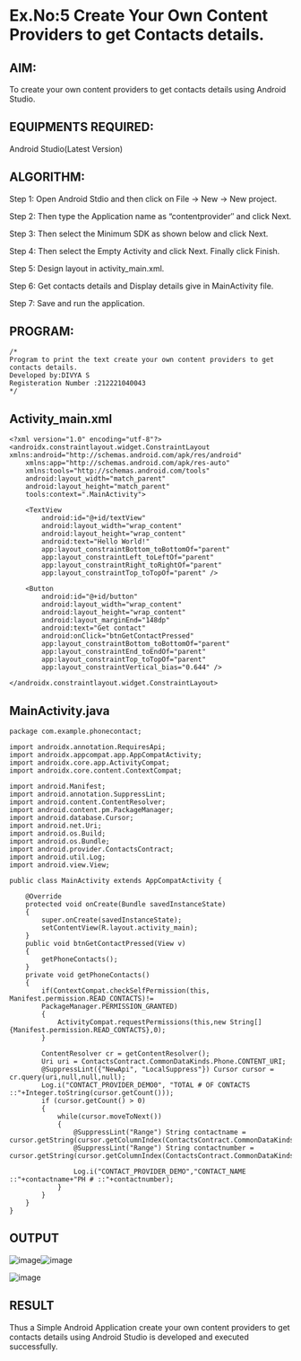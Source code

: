
# Ex.No:5 Create Your Own Content Providers to get Contacts details.


## AIM:

To create your own content providers to get contacts details using Android Studio.

## EQUIPMENTS REQUIRED:

Android Studio(Latest Version)

## ALGORITHM:

Step 1: Open Android Stdio and then click on File -> New -> New project.

Step 2: Then type the Application name as “contentprovider″ and click Next. 

Step 3: Then select the Minimum SDK as shown below and click Next.

Step 4: Then select the Empty Activity and click Next. Finally click Finish.

Step 5: Design layout in activity_main.xml.

Step 6: Get contacts details and Display details give in MainActivity file.

Step 7: Save and run the application.

## PROGRAM:
```
/*
Program to print the text create your own content providers to get contacts details.
Developed by:DIVYA S
Registeration Number :212221040043
*/
```
## Activity_main.xml
```
<?xml version="1.0" encoding="utf-8"?>
<androidx.constraintlayout.widget.ConstraintLayout xmlns:android="http://schemas.android.com/apk/res/android"
    xmlns:app="http://schemas.android.com/apk/res-auto"
    xmlns:tools="http://schemas.android.com/tools"
    android:layout_width="match_parent"
    android:layout_height="match_parent"
    tools:context=".MainActivity">

    <TextView
        android:id="@+id/textView"
        android:layout_width="wrap_content"
        android:layout_height="wrap_content"
        android:text="Hello World!"
        app:layout_constraintBottom_toBottomOf="parent"
        app:layout_constraintLeft_toLeftOf="parent"
        app:layout_constraintRight_toRightOf="parent"
        app:layout_constraintTop_toTopOf="parent" />

    <Button
        android:id="@+id/button"
        android:layout_width="wrap_content"
        android:layout_height="wrap_content"
        android:layout_marginEnd="148dp"
        android:text="Get contact"
        android:onClick="btnGetContactPressed"
        app:layout_constraintBottom_toBottomOf="parent"
        app:layout_constraintEnd_toEndOf="parent"
        app:layout_constraintTop_toTopOf="parent"
        app:layout_constraintVertical_bias="0.644" />

</androidx.constraintlayout.widget.ConstraintLayout>
```
## MainActivity.java
```
package com.example.phonecontact;

import androidx.annotation.RequiresApi;
import androidx.appcompat.app.AppCompatActivity;
import androidx.core.app.ActivityCompat;
import androidx.core.content.ContextCompat;

import android.Manifest;
import android.annotation.SuppressLint;
import android.content.ContentResolver;
import android.content.pm.PackageManager;
import android.database.Cursor;
import android.net.Uri;
import android.os.Build;
import android.os.Bundle;
import android.provider.ContactsContract;
import android.util.Log;
import android.view.View;

public class MainActivity extends AppCompatActivity {

    @Override
    protected void onCreate(Bundle savedInstanceState)
    {
        super.onCreate(savedInstanceState);
        setContentView(R.layout.activity_main);
    }
    public void btnGetContactPressed(View v)
    {
        getPhoneContacts();
    }
    private void getPhoneContacts()
    {
        if(ContextCompat.checkSelfPermission(this, Manifest.permission.READ_CONTACTS)!=
        PackageManager.PERMISSION_GRANTED)
        {
            ActivityCompat.requestPermissions(this,new String[] {Manifest.permission.READ_CONTACTS},0);
        }

        ContentResolver cr = getContentResolver();
        Uri uri = ContactsContract.CommonDataKinds.Phone.CONTENT_URI;
        @SuppressLint({"NewApi", "LocalSuppress"}) Cursor cursor = cr.query(uri,null,null,null);
        Log.i("CONTACT_PROVIDER_DEMO0", "TOTAL # OF CONTACTS ::"+Integer.toString(cursor.getCount()));
        if (cursor.getCount() > 0)
        {
            while(cursor.moveToNext())
            {
                @SuppressLint("Range") String contactname = cursor.getString(cursor.getColumnIndex(ContactsContract.CommonDataKinds.Phone.DISPLAY_NAME));
                @SuppressLint("Range") String contactnumber = cursor.getString(cursor.getColumnIndex(ContactsContract.CommonDataKinds.Phone.NUMBER));

                Log.i("CONTACT_PROVIDER_DEMO","CONTACT_NAME ::"+contactname+"PH # ::"+contactnumber);
            }
        }
    }
}
```

## OUTPUT

![image](https://github.com/D-I-V-Y-A-S/Mobile-Application-Development/assets/141506417/9f3ae31a-c7dd-4b6f-adab-bfc6a7e5c98a)![image](https://github.com/D-I-V-Y-A-S/Mobile-Application-Development/assets/141506417/b6852eb2-0666-46be-bfe6-1bb9273ad1df)

![image](https://github.com/D-I-V-Y-A-S/Mobile-Application-Development/assets/141506417/41d77e6a-a05f-4e62-ae0a-d96fb9ab257f)

## RESULT

Thus a Simple Android Application create your own content providers to get contacts details using Android Studio is developed and executed successfully.

